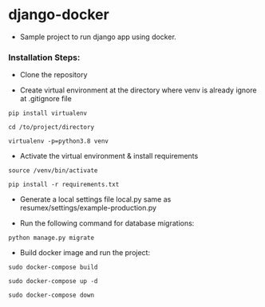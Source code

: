 # django-docker

- Sample project to run django app using docker.

### Installation Steps:

- Clone the repository

- Create virtual environment at the directory where venv is already ignore at .gitignore file

```
pip install virtualenv
```
```
cd /to/project/directory
```
```
virtualenv -p=python3.8 venv
```

- Activate the virtual environment & install requirements

```
source /venv/bin/activate
```
```
pip install -r requirements.txt
```

- Generate a local settings file local.py same as resumex/settings/example-production.py


- Run the following command for database migrations:

```
python manage.py migrate
```

- Build docker image and run the project:

```
sudo docker-compose build

sudo docker-compose up -d

sudo docker-compose down
```

